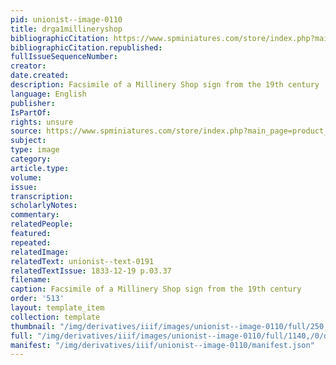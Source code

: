 ```yaml
---
pid: unionist--image-0110
title: drga1millineryshop
bibliographicCitation: https://www.spminiatures.com/store/index.php?main_page=product_info&products_id=5479
bibliographicCitation.republished: 
fullIssueSequenceNumber: 
creator: 
date.created: 
description: Facsimile of a Millinery Shop sign from the 19th century
language: English
publisher: 
IsPartOf: 
rights: unsure
source: https://www.spminiatures.com/store/index.php?main_page=product_info&products_id=5479
subject: 
type: image
category: 
article.type: 
volume: 
issue: 
transcription: 
scholarlyNotes: 
commentary: 
relatedPeople: 
featured: 
repeated: 
relatedImage: 
relatedText: unionist--text-0191
relatedTextIssue: 1833-12-19 p.03.37
filename: 
caption: Facsimile of a Millinery Shop sign from the 19th century
order: '513'
layout: template_item
collection: template
thumbnail: "/img/derivatives/iiif/images/unionist--image-0110/full/250,/0/default.jpg"
full: "/img/derivatives/iiif/images/unionist--image-0110/full/1140,/0/default.jpg"
manifest: "/img/derivatives/iiif/unionist--image-0110/manifest.json"
---
```

